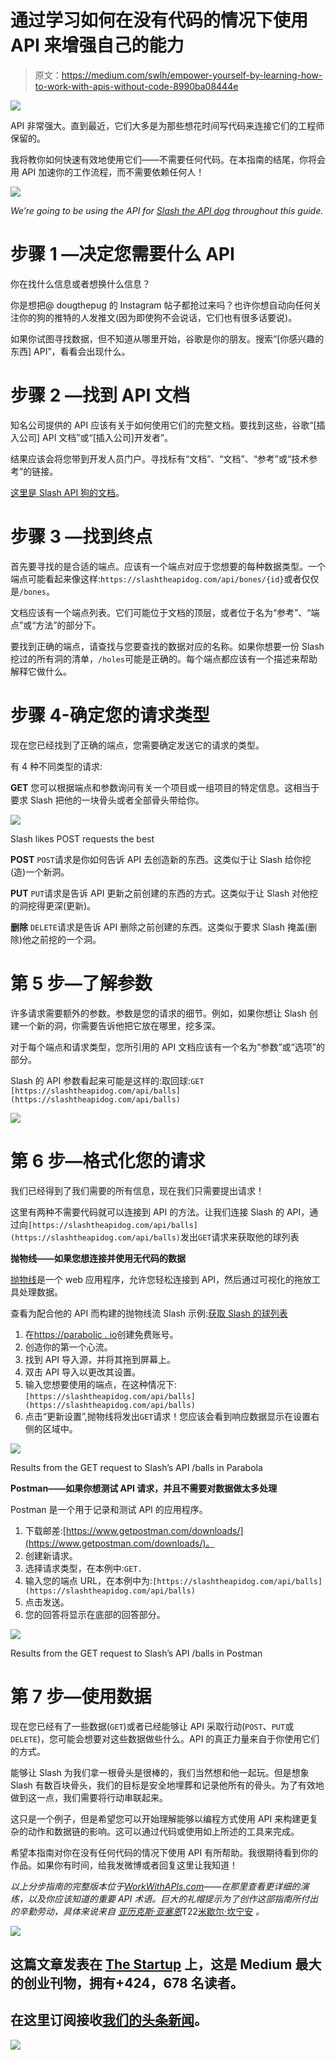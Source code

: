 # 通过学习如何在没有代码的情况下使用 API 来增强自己的能力

> 原文：<https://medium.com/swlh/empower-yourself-by-learning-how-to-work-with-apis-without-code-8990ba08444e>

![](img/e9f3179b669d73cc1493c560846ee779.png)

API 非常强大。直到最近，它们大多是为那些想花时间写代码来连接它们的工程师保留的。

我将教你如何快速有效地使用它们——不需要任何代码。在本指南的结尾，你将会用 API 加速你的工作流程，而不需要依赖任何人！

![](img/3a5398d1b32871bdf20630a488ff0d25.png)

*We’re going to be using the API for* [*Slash the API dog*](https://slashtheapidog.com) *throughout this guide.*

# 步骤 1 —决定您需要什么 API

你在找什么信息或者想换什么信息？

你是想把@ dougthepug 的 Instagram 帖子都抢过来吗？也许你想自动向任何关注你的狗的推特的人发推文(因为即使狗不会说话，它们也有很多话要说)。

如果你试图寻找数据，但不知道从哪里开始，谷歌是你的朋友。搜索“[你感兴趣的东西] API”，看看会出现什么。

# 步骤 2 —找到 API 文档

知名公司提供的 API 应该有关于如何使用它们的完整文档。要找到这些，谷歌“[插入公司] API 文档”或“[插入公司]开发者”。

结果应该会将您带到开发人员门户。寻找标有“文档”、“文档”、“参考”或“技术参考”的链接。

[这里是 Slash API 狗的文档](https://documenter.getpostman.com/view/3296827/RztkN9TU#3e7a2c13-c198-bb1c-48d7-f36688a8e030)。

# 步骤 3 —找到终点

首先要寻找的是合适的端点。应该有一个端点对应于您想要的每种数据类型。一个端点可能看起来像这样:`https://slashtheapidog.com/api/bones/{id}`或者仅仅是`/bones`。

文档应该有一个端点列表。它们可能位于文档的顶层，或者位于名为“参考”、“端点”或“方法”的部分下。

要找到正确的端点，请查找与您要查找的数据对应的名称。如果你想要一份 Slash 挖过的所有洞的清单，`/holes`可能是正确的。每个端点都应该有一个描述来帮助解释它做什么。

# 步骤 4-确定您的请求类型

现在您已经找到了正确的端点，您需要确定发送它的请求的类型。

有 4 种不同类型的请求:

**GET** 您可以根据端点和参数询问有关一个项目或一组项目的特定信息。这相当于要求 Slash 把他的一块骨头或者全部骨头带给你。

![](img/f95cad7f5221c02cbda0f3591218bb89.png)

Slash likes POST requests the best

**POST**
`POST`请求是你如何告诉 API 去创造新的东西。这类似于让 Slash 给你挖(造)一个新洞。

**PUT**
`PUT`请求是告诉 API 更新之前创建的东西的方式。这类似于让 Slash 对他挖的洞挖得更深(更新)。

**删除**
`DELETE`请求是告诉 API 删除之前创建的东西。这类似于要求 Slash 掩盖(删除)他之前挖的一个洞。

# 第 5 步—了解参数

许多请求需要额外的参数。参数是您的请求的细节。例如，如果你想让 Slash 创建一个新的洞，你需要告诉他把它放在哪里，挖多深。

对于每个端点和请求类型，您所引用的 API 文档应该有一个名为“参数”或“选项”的部分。

Slash 的 API 参数看起来可能是这样的:取回球:`GET [https://slashtheapidog.com/api/balls](https://slashtheapidog.com/api/balls)`

![](img/3bfeae33d5620e456b725ee3943a67c4.png)

# 第 6 步—格式化您的请求

我们已经得到了我们需要的所有信息，现在我们只需要提出请求！

这里有两种不需要代码就可以连接到 API 的方法。让我们连接 Slash 的 API，通过向`[https://slashtheapidog.com/api/balls](https://slashtheapidog.com/api/balls)`发出`GET`请求来获取他的球列表

**抛物线——如果您想连接并使用无代码的数据**

[抛物线](https://parabola.io/?utm_source=workwithapis-medium&utm_medium=guide&utm_content=step-7-intro)是一个 web 应用程序，允许您轻松连接到 API，然后通过可视化的拖放工具处理数据。

查看为配合他的 API 而构建的抛物线流 Slash 示例:[获取 Slash 的球列表](https://parabola.io/public/flow/15689/api-get-list)

1.  在[https://parabolic . io](https://parabola.io/?utm_source=workwithapis-medium&utm_medium=guide&utm_content=step-7-create-account)创建免费账号。
2.  创造你的第一个心流。
3.  找到 API 导入源，并将其拖到屏幕上。
4.  双击 API 导入以更改其设置。
5.  输入您想要使用的端点，在这种情况下:`[https://slashtheapidog.com/api/balls](https://slashtheapidog.com/api/balls)`
6.  点击“更新设置”,抛物线将发出`GET`请求！您应该会看到响应数据显示在设置右侧的区域中。

![](img/6b0b759623745bc80da18deb6fd4e939.png)

Results from the GET request to Slash’s API /balls in Parabola

**Postman——如果你想测试 API 请求，并且不需要对数据做太多处理**

Postman 是一个用于记录和测试 API 的应用程序。

1.  下载邮差:[https://www.getpostman.com/downloads/](https://www.getpostman.com/downloads/)。
2.  创建新请求。
3.  选择请求类型，在本例中:`GET.`
4.  输入您的端点 URL，在本例中为:`[https://slashtheapidog.com/api/balls](https://slashtheapidog.com/api/balls)`
5.  点击发送。
6.  您的回答将显示在底部的回答部分。

![](img/02ea3a166015402bd6a8a976cc64f17b.png)

Results from the GET request to Slash’s API /balls in Postman

# 第 7 步—使用数据

现在您已经有了一些数据(`GET`)或者已经能够让 API 采取行动(`POST`、`PUT`或`DELETE`)，您可能会想要对这些数据做些什么。API 的真正力量来自于你使用它们的方式。

能够让 Slash 为我们拿一根骨头是很棒的，我们当然想和他一起玩。但是想象 Slash 有数百块骨头，我们的目标是安全地埋葬和记录他所有的骨头。为了有效地做到这一点，我们需要将行动串联起来。

这只是一个例子，但是希望您可以开始理解能够以编程方式使用 API 来构建更复杂的动作和数据链的影响。这可以通过代码或使用如上所述的工具来完成。

希望本指南对你在没有任何代码的情况下使用 API 有所帮助。我很期待看到你的作品。如果你有时间，给我发微博或者回复这里让我知道！

*以上分步指南的完整版本位于*[*WorkWithAPIs.com*](https://workwithapis.com)*——在那里查看更详细的演练，以及你应该知道的重要 API 术语。巨大的礼帽提示为了创作这部指南所付出的辛勤劳动，具体来说来自* [*亚历克斯·亚塞恩*](https://medium.com/u/1b91a9442f65?source=post_page-----8990ba08444e--------------------------------)T22[米歇尔·坎宁安](https://medium.com/u/d07a7516f2f?source=post_page-----8990ba08444e--------------------------------) *。*

[![](img/308a8d84fb9b2fab43d66c117fcc4bb4.png)](https://medium.com/swlh)

## 这篇文章发表在 [The Startup](https://medium.com/swlh) 上，这是 Medium 最大的创业刊物，拥有+424，678 名读者。

## 在这里订阅接收[我们的头条新闻](https://growthsupply.com/the-startup-newsletter/)。

[![](img/b0164736ea17a63403e660de5dedf91a.png)](https://medium.com/swlh)